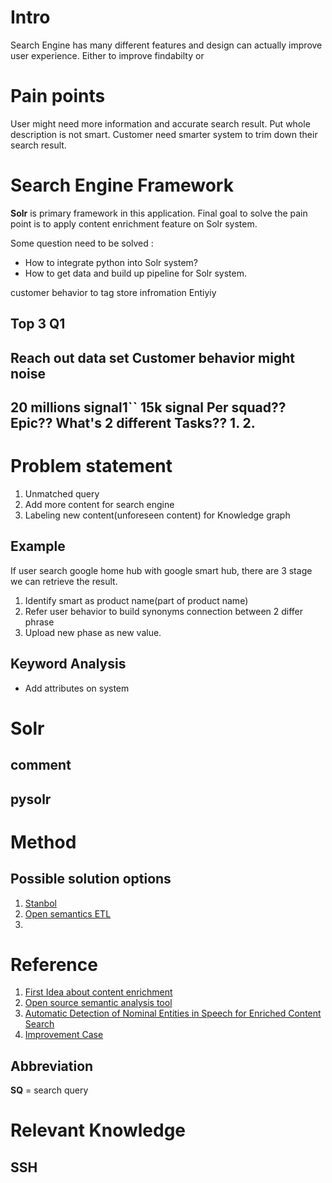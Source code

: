 
# Intro
Search Engine has many different features and design can actually improve user experience. Either to improve findabilty or 


# Pain points
User might need more information and accurate search result. Put whole description is not smart. Customer need smarter system to trim down their search result.
# Search Engine Framework
**Solr** is primary framework in this application. Final goal to solve the pain point is to apply content enrichment feature on Solr system. 

Some question need to be solved :
- How to integrate python into Solr system?
- How to get data and build up pipeline for Solr system.


customer behavior 
to tag 
store infromation
Entiyiy

Top 3
Q1
-------------------
Reach out data set 
Customer behavior might noise
-----------------------------
20 millions signal1``
15k signal
Per squad??
Epic??
What's 2 different Tasks??
1.
2.
----------------------
# Problem statement
 1.  Unmatched query
 2.  Add more content for search engine
 3. Labeling new content(unforeseen content) for Knowledge graph
## Example
If user search google home hub with google smart hub, there are 3 stage we can retrieve the result. 
 1. Identify smart as product name(part of product name)
 2. Refer user behavior to build synonyms connection between 2 differ phrase
 3. Upload new phase as new value.

## Keyword Analysis
- Add attributes on system

# Solr 
## comment
## pysolr

# Method
## Possible solution options

 1. [Stanbol](http://stanbol.apache.org/development/index.html#source_code)
 2. [Open semantics ETL](https://github.com/opensemanticsearch/open-semantic-etl)
 3. 

# Reference


 1. [First Idea about content enrichment](http://breakthroughanalysis.com/2012/01/25/smart-content-re-viewed-text-analytics-and-semantic-content-enrichment/)
 2. [Open source semantic analysis tool](https://opensemanticsearch.org/etl)
 3. [Automatic Detection of Nominal Entities in Speech for Enriched Content Search](file:///home/chester/Downloads/5862-29771-1-PB.pdf)
 4. [Improvement Case](https://www.iknow.us/projects/content-enrichment-and-search-enhancement)

## Abbreviation
**SQ** = search query

# Relevant Knowledge
## SSH

<!--stackedit_data:
eyJoaXN0b3J5IjpbMTA0NjQxMzIyNCwtMTc0NjA5MjcxNiwtMT
A5NzI3NzU4OSwxMzc5Nzg2MjksMTIwMjczMjU1NCw2MTc2NTcz
NDEsMTU3NDkwNDU4MCwxMTYxNDAyMDAyLC0xOTkyOTA1MzU5LC
0xOTI5NzU0MjU3LDE1NDQyMjI1NzMsLTkwODU5MzM2Myw5ODMx
NzY5ODcsNTg2MzQ5MjYwLC03OTg1MjU2MTMsMTUwOTY3NTAzNy
wtMTQ3NjgwMzc1OCwtMTUyNDAxNjAwMF19
-->